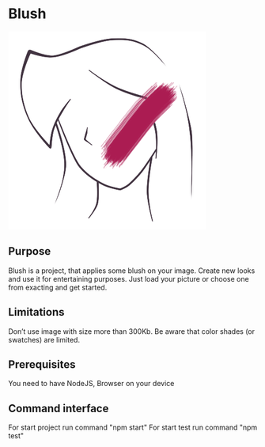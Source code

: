 # Blush
![Background image](/logo2.png)
## Purpose
Blush is a project, that applies some blush on your image. Create new looks and use it for entertaining purposes. Just load your picture or choose one from exacting and get started. 
## Limitations
Don’t use image with size more than 300Kb. Be aware that color shades (or swatches) are limited.
## Prerequisites
You need to have NodeJS, Browser on your device
## Сommand interface
For start project run command "npm start"
For start test run command "npm test"
